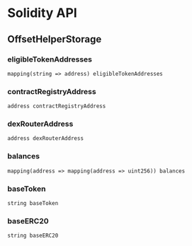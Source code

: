 # Solidity API

## OffsetHelperStorage

### eligibleTokenAddresses

```solidity
mapping(string => address) eligibleTokenAddresses
```

### contractRegistryAddress

```solidity
address contractRegistryAddress
```

### dexRouterAddress

```solidity
address dexRouterAddress
```

### balances

```solidity
mapping(address => mapping(address => uint256)) balances
```

### baseToken

```solidity
string baseToken
```

### baseERC20

```solidity
string baseERC20
```

